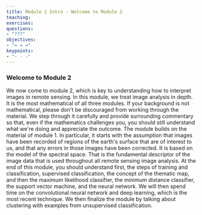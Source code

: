 ```yaml
---
title: Module 2 Intro - Welcome to Module 2
teaching: 
exercises: 
questions:
- "???"
objectives:
- "= = ="
keypoints:
- "- - -"
---
```

### Welcome to Module 2

We now come to module 2, which is key to understanding how to interpret images in remote sensing. In this module, we treat image analysis in depth. It is the most mathematical of all three modules. If your background is not mathematical, please don't be discouraged from working through the material. We step through it carefully and provide surrounding commentary so that, even if the mathematics challenges you, you should still understand what we're doing and appreciate the outcome. The module builds on the material of module 1. In particular, it starts with the assumption that images have been recorded of regions of the earth's surface that are of interest to us, and that any errors in those images have been corrected. It is based on the model of the spectral space. That is the fundamental descriptor of the image data that is used throughout all remote sensing image analysis. At the end of this module, you should understand first, the steps of training and classification, supervised classification, the concept of the thematic map, and then the maximum likelihood classifier, the minimum distance classifier, the support vector machine, and the neural network. We will then spend time on the convolutional neural network and deep learning, which is the most recent technique. We then finalize the module by talking about clustering with examples from unsupervised classification. 